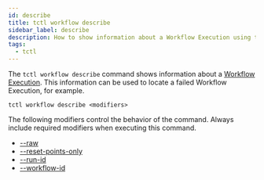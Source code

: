 ```yaml
---
id: describe
title: tctl workflow describe
sidebar_label: describe
description: How to show information about a Workflow Execution using tctl.
tags:
  - tctl
---
```


The `tctl workflow describe` command shows information about a [Workflow Execution](/concepts/what-is-a-workflow-execution).
This information can be used to locate a failed Workflow Execution, for example.

`tctl workflow describe <modifiers>`

The following modifiers control the behavior of the command.
Always include required modifiers when executing this command.

- [--raw](/temporal-cli/modifiers#--raw)
- [--reset-points-only](/temporal-cli/modifiers#--reset-points-only)
- [--run-id](/temporal-cli/modifiers#--run-id)
- [--workflow-id](/temporal-cli/modifiers#--workflow-id)
